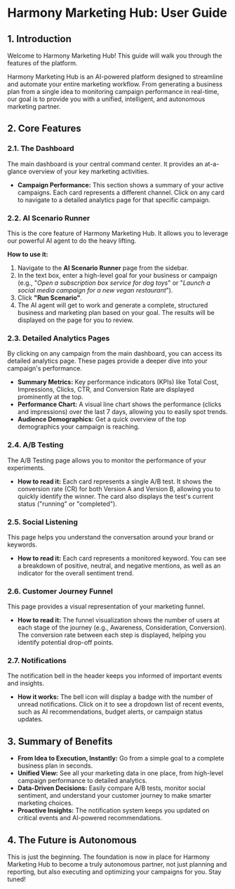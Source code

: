 
# Harmony Marketing Hub: User Guide

## 1. Introduction

Welcome to Harmony Marketing Hub! This guide will walk you through the features of the platform.

Harmony Marketing Hub is an AI-powered platform designed to streamline and automate your entire marketing workflow. From generating a business plan from a single idea to monitoring campaign performance in real-time, our goal is to provide you with a unified, intelligent, and autonomous marketing partner.

## 2. Core Features

### 2.1. The Dashboard

The main dashboard is your central command center. It provides an at-a-glance overview of your key marketing activities.

- **Campaign Performance:** This section shows a summary of your active campaigns. Each card represents a different channel. Click on any card to navigate to a detailed analytics page for that specific campaign.

### 2.2. AI Scenario Runner

This is the core feature of Harmony Marketing Hub. It allows you to leverage our powerful AI agent to do the heavy lifting.

**How to use it:**
1.  Navigate to the **AI Scenario Runner** page from the sidebar.
2.  In the text box, enter a high-level goal for your business or campaign (e.g., "*Open a subscription box service for dog toys*" or "*Launch a social media campaign for a new vegan restaurant*").
3.  Click **"Run Scenario"**.
4.  The AI agent will get to work and generate a complete, structured business and marketing plan based on your goal. The results will be displayed on the page for you to review.

### 2.3. Detailed Analytics Pages

By clicking on any campaign from the main dashboard, you can access its detailed analytics page. These pages provide a deeper dive into your campaign's performance.

- **Summary Metrics:** Key performance indicators (KPIs) like Total Cost, Impressions, Clicks, CTR, and Conversion Rate are displayed prominently at the top.
- **Performance Chart:** A visual line chart shows the performance (clicks and impressions) over the last 7 days, allowing you to easily spot trends.
- **Audience Demographics:** Get a quick overview of the top demographics your campaign is reaching.

### 2.4. A/B Testing

The A/B Testing page allows you to monitor the performance of your experiments.

- **How to read it:** Each card represents a single A/B test. It shows the conversion rate (CR) for both Version A and Version B, allowing you to quickly identify the winner. The card also displays the test's current status ("running" or "completed").

### 2.5. Social Listening

This page helps you understand the conversation around your brand or keywords.

- **How to read it:** Each card represents a monitored keyword. You can see a breakdown of positive, neutral, and negative mentions, as well as an indicator for the overall sentiment trend.

### 2.6. Customer Journey Funnel

This page provides a visual representation of your marketing funnel.

- **How to read it:** The funnel visualization shows the number of users at each stage of the journey (e.g., Awareness, Consideration, Conversion). The conversion rate between each step is displayed, helping you identify potential drop-off points.

### 2.7. Notifications

The notification bell in the header keeps you informed of important events and insights.

- **How it works:** The bell icon will display a badge with the number of unread notifications. Click on it to see a dropdown list of recent events, such as AI recommendations, budget alerts, or campaign status updates.

## 3. Summary of Benefits

- **From Idea to Execution, Instantly:** Go from a simple goal to a complete business plan in seconds.
- **Unified View:** See all your marketing data in one place, from high-level campaign performance to detailed analytics.
- **Data-Driven Decisions:** Easily compare A/B tests, monitor social sentiment, and understand your customer journey to make smarter marketing choices.
- **Proactive Insights:** The notification system keeps you updated on critical events and AI-powered recommendations.

## 4. The Future is Autonomous

This is just the beginning. The foundation is now in place for Harmony Marketing Hub to become a truly autonomous partner, not just planning and reporting, but also executing and optimizing your campaigns for you. Stay tuned!

